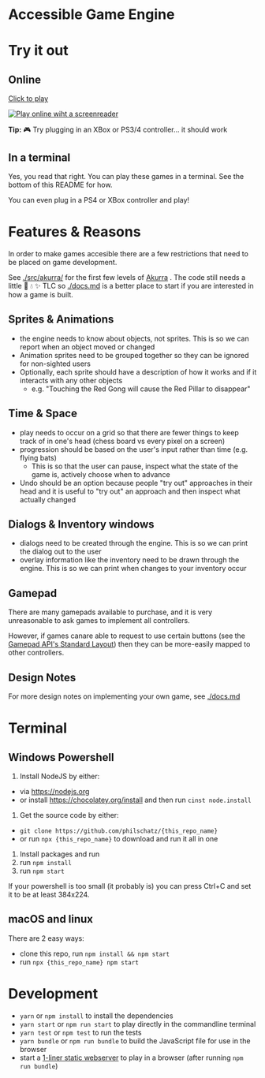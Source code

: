 # Accessible Game Engine

# Try it out

## Online

[Click to play](https://philschatz.com/accessible-engine/)

[![Play online wiht a screenreader](https://user-images.githubusercontent.com/253202/79275785-743ddb00-7e6c-11ea-8039-32cb74d5efa7.gif)
](https://philschatz.com/accessible-engine/)

**Tip:** :video_game: Try plugging in an XBox or PS3/4 controller... it should work

## In a terminal

Yes, you read that right. You can play these games in a terminal.
See the bottom of this README for how.

You can even plug in a PS4 or XBox controller and play!


# Features & Reasons

In order to make games accesible there are a few restrictions that need to be placed on game development.

See [./src/akurra/](./src/akurra/) for the first few levels of [Akurra](https://akurra-game.com) . The code still needs a little :soap: :droplet: :sparkles: TLC so [./docs.md](./docs.md) is a better place to start if you are interested in how a game is built.

## Sprites & Animations

- the engine needs to know about objects, not sprites. This is so we can report when an object moved or changed
- Animation sprites need to be grouped together so they can be ignored for non-sighted users
- Optionally, each sprite should have a description of how it works and if it interacts with any other objects
  - e.g. "Touching the Red Gong will cause the Red Pillar to disappear"

## Time & Space

- play needs to occur on a grid so that there are fewer things to keep track of in one's head (chess board vs every pixel on a screen)
- progression should be based on the user's input rather than time (e.g. flying bats)
  - This is so that the user can pause, inspect what the state of the game is, actively choose when to advance
- Undo should be an option because people "try out" approaches in their head and it is useful to "try out" an approach and then inspect what actually changed

## Dialogs & Inventory windows

- dialogs need to be created through the engine. This is so we can print the dialog out to the user
- overlay information like the inventory need to be drawn through the engine. This is so we can print when changes to your inventory occur

## Gamepad

There are many gamepads available to purchase, and it is very unreasonable to ask games to implement all controllers.

However, if games canare able to request to use certain buttons (see the [Gamepad API's Standard Layout](https://w3c.github.io/gamepad/#dfn-standard-gamepad-layout)) then they can be more-easily mapped to other controllers.

## Design Notes

For more design notes on implementing your own game, see [./docs.md](./docs.md)


# Terminal

## Windows Powershell

1. Install NodeJS by either:
  - via https://nodejs.org
  - or install https://chocolatey.org/install and then run `cinst node.install`
1. Get the source code by either:
  - `git clone https://github.com/philschatz/{this_repo_name}`
  - or run `npx {this_repo_name}` to download and run it all in one
1. Install packages and run
  1. run `npm install`
  1. run `npm start`

If your powershell is too small (it probably is) you can press Ctrl+C
and set it to be at least 384x224.

## macOS and linux

There are 2 easy ways:

- clone this repo, run `npm install && npm start`
- run `npx {this_repo_name} npm start`


# Development

- `yarn` or `npm install` to install the dependencies
- `yarn start` or `npm run start` to play directly in the commandline terminal
- `yarn test` or `npm test` to run the tests
- `yarn bundle` or `npm run bundle` to build the JavaScript file for use in the browser
- start a [1-liner static webserver](https://gist.github.com/willurd/5720255) to play in a browser (after running `npm run bundle`)